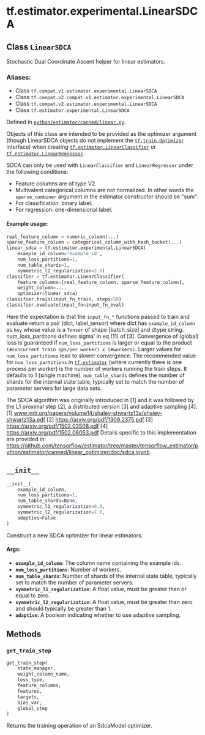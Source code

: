 <div itemscope itemtype="http://developers.google.com/ReferenceObject">
<meta itemprop="name" content="tf.estimator.experimental.LinearSDCA" />
<meta itemprop="path" content="Stable" />
<meta itemprop="property" content="__init__"/>
<meta itemprop="property" content="get_train_step"/>
</div>

# tf.estimator.experimental.LinearSDCA

## Class `LinearSDCA`

Stochastic Dual Coordinate Ascent helper for linear estimators.



### Aliases:

* Class `tf.compat.v1.estimator.experimental.LinearSDCA`
* Class `tf.compat.v2.compat.v1.estimator.experimental.LinearSDCA`
* Class `tf.compat.v2.estimator.experimental.LinearSDCA`
* Class `tf.estimator.experimental.LinearSDCA`



Defined in [`python/estimator/canned/linear.py`](https://github.com/tensorflow/estimator/tree/master/tensorflow_estimator/python/estimator/canned/linear.py).

<!-- Placeholder for "Used in" -->

Objects of this class are intended to be provided as the optimizer argument
(though LinearSDCA objects do not implement the <a href="../../../tf/train/Optimizer.md"><code>tf.train.Optimizer</code></a> interface)
when creating <a href="../../../tf/estimator/LinearClassifier.md"><code>tf.estimator.LinearClassifier</code></a> or <a href="../../../tf/estimator/LinearRegressor.md"><code>tf.estimator.LinearRegressor</code></a>.

SDCA can only be used with `LinearClassifier` and `LinearRegressor` under the
following conditions:

  - Feature columns are of type V2.
  - Multivalent categorical columns are not normalized. In other words the
    `sparse_combiner` argument in the estimator constructor should be "sum".
  - For classification: binary label.
  - For regression: one-dimensional label.

#### Example usage:



```python
real_feature_column = numeric_column(...)
sparse_feature_column = categorical_column_with_hash_bucket(...)
linear_sdca = tf.estimator.experimental.LinearSDCA(
    example_id_column='example_id',
    num_loss_partitions=1,
    num_table_shards=1,
    symmetric_l2_regularization=2.0)
classifier = tf.estimator.LinearClassifier(
    feature_columns=[real_feature_column, sparse_feature_column],
    weight_column=...,
    optimizer=linear_sdca)
classifier.train(input_fn_train, steps=50)
classifier.evaluate(input_fn=input_fn_eval)
```

Here the expectation is that the `input_fn_*` functions passed to train and
evaluate return a pair (dict, label_tensor) where dict has `example_id_column`
as `key` whose value is a `Tensor` of shape [batch_size] and dtype string.
num_loss_partitions defines sigma' in eq (11) of [3]. Convergence of (global)
loss is guaranteed if `num_loss_partitions` is larger or equal to the product
`(#concurrent train ops/per worker) x (#workers)`. Larger values for
`num_loss_partitions` lead to slower convergence. The recommended value for
`num_loss_partitions` in <a href="../../../tf/estimator.md"><code>tf.estimator</code></a> (where currently there is one process
per worker) is the number of workers running the train steps. It defaults to 1
(single machine).
`num_table_shards` defines the number of shards for the internal state
table, typically set to match the number of parameter servers for large
data sets.

The SDCA algorithm was originally introduced in [1] and it was followed by
the L1 proximal step [2], a distributed version [3] and adaptive sampling [4].
[1] www.jmlr.org/papers/volume14/shalev-shwartz13a/shalev-shwartz13a.pdf
[2] https://arxiv.org/pdf/1309.2375.pdf
[3] https://arxiv.org/pdf/1502.03508.pdf
[4] https://arxiv.org/pdf/1502.08053.pdf
Details specific to this implementation are provided in:
https://github.com/tensorflow/estimator/tree/master/tensorflow_estimator/python/estimator/canned/linear_optimizer/doc/sdca.ipynb

<h2 id="__init__"><code>__init__</code></h2>

``` python
__init__(
    example_id_column,
    num_loss_partitions=1,
    num_table_shards=None,
    symmetric_l1_regularization=0.0,
    symmetric_l2_regularization=1.0,
    adaptive=False
)
```

Construct a new SDCA optimizer for linear estimators.


#### Args:


* <b>`example_id_column`</b>: The column name containing the example ids.
* <b>`num_loss_partitions`</b>: Number of workers.
* <b>`num_table_shards`</b>: Number of shards of the internal state table, typically
  set to match the number of parameter servers.
* <b>`symmetric_l1_regularization`</b>: A float value, must be greater than or
  equal to zero.
* <b>`symmetric_l2_regularization`</b>: A float value, must be greater than zero and
  should typically be greater than 1.
* <b>`adaptive`</b>: A boolean indicating whether to use adaptive sampling.



## Methods

<h3 id="get_train_step"><code>get_train_step</code></h3>

``` python
get_train_step(
    state_manager,
    weight_column_name,
    loss_type,
    feature_columns,
    features,
    targets,
    bias_var,
    global_step
)
```

Returns the training operation of an SdcaModel optimizer.




